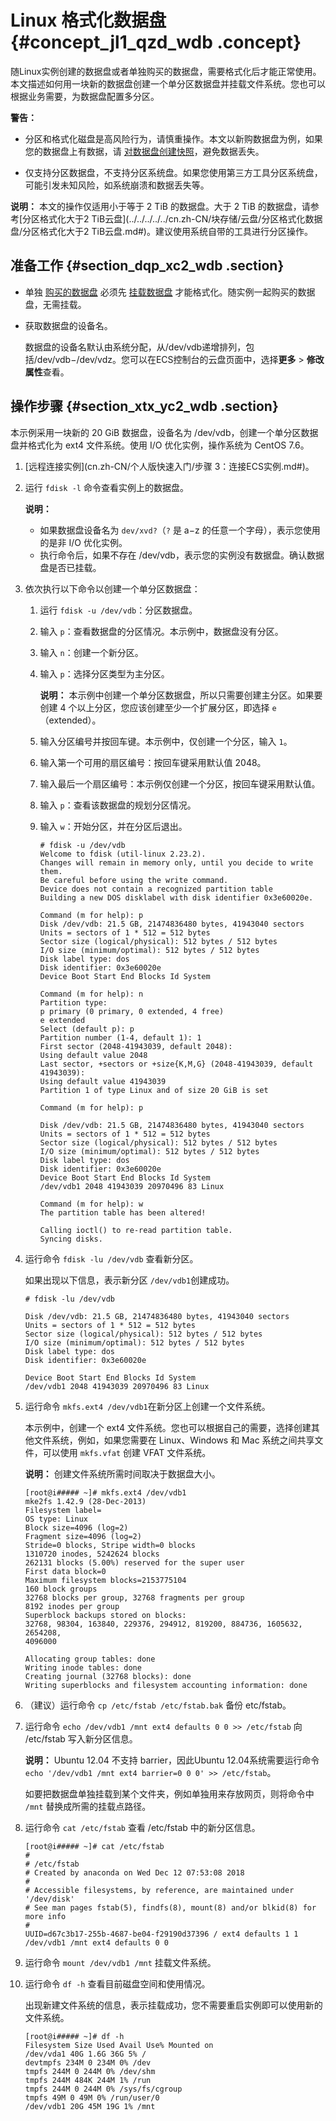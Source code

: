 # Linux 格式化数据盘 {#concept_jl1_qzd_wdb .concept}

随Linux实例创建的数据盘或者单独购买的数据盘，需要格式化后才能正常使用。本文描述如何用一块新的数据盘创建一个单分区数据盘并挂载文件系统。您也可以根据业务需要，为数据盘配置多分区。

**警告：** 

-   分区和格式化磁盘是高风险行为，请慎重操作。本文以新购数据盘为例，如果您的数据盘上有数据，请 [对数据盘创建快照](../../../../../cn.zh-CN/快照/使用快照/创建快照.md#)，避免数据丢失。

-   仅支持分区数据盘，不支持分区系统盘。如果您使用第三方工具分区系统盘，可能引发未知风险，如系统崩溃和数据丢失等。


**说明：** 本文的操作仅适用小于等于 2 TiB 的数据盘。大于 2 TiB 的数据盘，请参考[分区格式化大于2 TiB云盘](../../../../../cn.zh-CN/块存储/云盘/分区格式化数据盘/分区格式化大于2 TiB云盘.md#)。建议使用系统自带的工具进行分区操作。

## 准备工作 {#section_dqp_xc2_wdb .section}

-   单独 [购买的数据盘](../../../../../cn.zh-CN/块存储/云盘/创建云盘/创建按量付费云盘.md#) 必须先 [挂载数据盘](../../../../../cn.zh-CN/块存储/云盘/挂载云盘.md#) 才能格式化。随实例一起购买的数据盘，无需挂载。
-   获取数据盘的设备名。

    数据盘的设备名默认由系统分配，从/dev/vdb递增排列，包括/dev/vdb−/dev/vdz。您可以在ECS控制台的云盘页面中，选择**更多** \> **修改属性**查看。


## 操作步骤 {#section_xtx_yc2_wdb .section}

本示例采用一块新的 20 GiB 数据盘，设备名为 /dev/vdb，创建一个单分区数据盘并格式化为 ext4 文件系统。使用 I/O 优化实例，操作系统为 CentOS 7.6。

1.  [远程连接实例](cn.zh-CN/个人版快速入门/步骤 3：连接ECS实例.md#)。
2.  运行 `fdisk -l` 命令查看实例上的数据盘。

    **说明：** 

    -   如果数据盘设备名为 `dev/xvd?`（`?` 是 a−z 的任意一个字母），表示您使用的是非 I/O 优化实例。
    -   执行命令后，如果不存在 /dev/vdb，表示您的实例没有数据盘。确认数据盘是否已挂载。
3.  依次执行以下命令以创建一个单分区数据盘：
    1.  运行 `fdisk -u /dev/vdb`：分区数据盘。
    2.  输入 `p`：查看数据盘的分区情况。本示例中，数据盘没有分区。
    3.  输入 `n`：创建一个新分区。
    4.  输入 `p`：选择分区类型为主分区。

        **说明：** 本示例中创建一个单分区数据盘，所以只需要创建主分区。如果要创建 4 个以上分区，您应该创建至少一个扩展分区，即选择 `e`（extended）。

    5.  输入分区编号并按回车键。本示例中，仅创建一个分区，输入 `1`。
    6.  输入第一个可用的扇区编号：按回车键采用默认值 2048。
    7.  输入最后一个扇区编号：本示例仅创建一个分区，按回车键采用默认值。
    8.  输入 `p`：查看该数据盘的规划分区情况。
    9.  输入 `w`：开始分区，并在分区后退出。

        ```
        # fdisk -u /dev/vdb
        Welcome to fdisk (util-linux 2.23.2).
        Changes will remain in memory only, until you decide to write them.
        Be careful before using the write command.
        Device does not contain a recognized partition table
        Building a new DOS disklabel with disk identifier 0x3e60020e.
        
        Command (m for help): p
        Disk /dev/vdb: 21.5 GB, 21474836480 bytes, 41943040 sectors
        Units = sectors of 1 * 512 = 512 bytes
        Sector size (logical/physical): 512 bytes / 512 bytes
        I/O size (minimum/optimal): 512 bytes / 512 bytes
        Disk label type: dos
        Disk identifier: 0x3e60020e
        Device Boot Start End Blocks Id System
        
        Command (m for help): n
        Partition type:
        p primary (0 primary, 0 extended, 4 free)
        e extended
        Select (default p): p
        Partition number (1-4, default 1): 1
        First sector (2048-41943039, default 2048):
        Using default value 2048
        Last sector, +sectors or +size{K,M,G} (2048-41943039, default 41943039):
        Using default value 41943039
        Partition 1 of type Linux and of size 20 GiB is set
        
        Command (m for help): p
        
        Disk /dev/vdb: 21.5 GB, 21474836480 bytes, 41943040 sectors
        Units = sectors of 1 * 512 = 512 bytes
        Sector size (logical/physical): 512 bytes / 512 bytes
        I/O size (minimum/optimal): 512 bytes / 512 bytes
        Disk label type: dos
        Disk identifier: 0x3e60020e
        Device Boot Start End Blocks Id System
        /dev/vdb1 2048 41943039 20970496 83 Linux
        
        Command (m for help): w
        The partition table has been altered!
        
        Calling ioctl() to re-read partition table.
        Syncing disks.
        ```

4.  运行命令 `fdisk -lu /dev/vdb` 查看新分区。

    如果出现以下信息，表示新分区 `/dev/vdb1`创建成功。

    ```
    # fdisk -lu /dev/vdb
    
    Disk /dev/vdb: 21.5 GB, 21474836480 bytes, 41943040 sectors
    Units = sectors of 1 * 512 = 512 bytes
    Sector size (logical/physical): 512 bytes / 512 bytes
    I/O size (minimum/optimal): 512 bytes / 512 bytes
    Disk label type: dos
    Disk identifier: 0x3e60020e
    
    Device Boot Start End Blocks Id System
    /dev/vdb1 2048 41943039 20970496 83 Linux
    ```

5.  运行命令 `mkfs.ext4 /dev/vdb1`在新分区上创建一个文件系统。

    本示例中，创建一个 ext4 文件系统。您也可以根据自己的需要，选择创建其他文件系统，例如，如果您需要在 Linux、Windows 和 Mac 系统之间共享文件，可以使用 `mkfs.vfat` 创建 VFAT 文件系统。

    **说明：** 创建文件系统所需时间取决于数据盘大小。

    ```
    [root@i##### ~]# mkfs.ext4 /dev/vdb1
    mke2fs 1.42.9 (28-Dec-2013)
    Filesystem label=
    OS type: Linux
    Block size=4096 (log=2)
    Fragment size=4096 (log=2)
    Stride=0 blocks, Stripe width=0 blocks
    1310720 inodes, 5242624 blocks
    262131 blocks (5.00%) reserved for the super user
    First data block=0
    Maximum filesystem blocks=2153775104
    160 block groups
    32768 blocks per group, 32768 fragments per group
    8192 inodes per group
    Superblock backups stored on blocks:
    32768, 98304, 163840, 229376, 294912, 819200, 884736, 1605632, 2654208,
    4096000
    
    Allocating group tables: done
    Writing inode tables: done
    Creating journal (32768 blocks): done
    Writing superblocks and filesystem accounting information: done
    ```

6.  （建议）运行命令 `cp /etc/fstab /etc/fstab.bak` 备份 etc/fstab。
7.  运行命令 `echo /dev/vdb1 /mnt ext4 defaults 0 0 >> /etc/fstab` 向 /etc/fstab 写入新分区信息。

    **说明：** Ubuntu 12.04 不支持 barrier，因此Ubuntu 12.04系统需要运行命令`echo '/dev/vdb1 /mnt ext4 barrier=0 0 0' >> /etc/fstab`。

    如要把数据盘单独挂载到某个文件夹，例如单独用来存放网页，则将命令中 `/mnt` 替换成所需的挂载点路径。

8.  运行命令 `cat /etc/fstab` 查看 /etc/fstab 中的新分区信息。

    ```
    [root@i##### ~]# cat /etc/fstab
    #
    # /etc/fstab
    # Created by anaconda on Wed Dec 12 07:53:08 2018
    #
    # Accessible filesystems, by reference, are maintained under '/dev/disk'
    # See man pages fstab(5), findfs(8), mount(8) and/or blkid(8) for more info
    #
    UUID=d67c3b17-255b-4687-be04-f29190d37396 / ext4 defaults 1 1
    /dev/vdb1 /mnt ext4 defaults 0 0
    ```

9.  运行命令 `mount /dev/vdb1 /mnt` 挂载文件系统。
10. 运行命令 `df -h` 查看目前磁盘空间和使用情况。

    出现新建文件系统的信息，表示挂载成功，您不需要重启实例即可以使用新的文件系统。

    ```
    [root@i##### ~]# df -h
    Filesystem Size Used Avail Use% Mounted on
    /dev/vda1 40G 1.6G 36G 5% /
    devtmpfs 234M 0 234M 0% /dev
    tmpfs 244M 0 244M 0% /dev/shm
    tmpfs 244M 484K 244M 1% /run
    tmpfs 244M 0 244M 0% /sys/fs/cgroup
    tmpfs 49M 0 49M 0% /run/user/0
    /dev/vdb1 20G 45M 19G 1% /mnt
    ```


